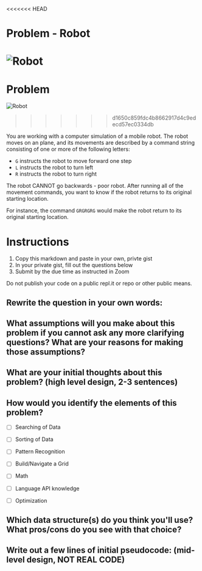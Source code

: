 <<<<<<< HEAD
# Problem - Robot
![Robot](https://media.giphy.com/media/N8wR1WZobKXaE/giphy.gif)
=======
# Problem
![Robot](https://media.giphy.com/media/I7kkegrRyNrk4/giphy.gif)
>>>>>>> d1650c859fdc4b8662917d4c9edecd57ec0334db

You are working with a computer simulation of a mobile robot. The robot moves on an plane, and its movements are described by a command string consisting of one or more 
of the following letters:

* `G` instructs the robot to move forward one step
* `L` instructs the robot to turn left
* `R` instructs the robot to turn right

The robot CANNOT go backwards - poor robot. After running all of the movement commands, you want to know if the robot returns to its original starting location.

For instance, the command `GRGRGRG` would make the robot return to its original starting location.

# Instructions

1. Copy this markdown and paste in your own, privte gist
2. In your private gist, fill out the questions below
4. Submit by the due time as instructed in Zoom

Do not publish your code on a public repl.it or repo or other public means.

## Rewrite the question in your own words:


## What assumptions will you make about this problem if you cannot ask any more clarifying questions? What are your reasons for making those assumptions?


## What are your initial thoughts about this problem? (high level design, 2-3 sentences)


## How would you identify the elements of this problem?

- [ ] Searching of Data
- [ ] Sorting of Data
- [ ] Pattern Recognition
- [ ] Build/Navigate a Grid
- [ ] Math
- [ ] Language API knowledge
- [ ] Optimization


## Which data structure(s) do you think you'll use? What pros/cons do you see with that choice?


## Write out a few lines of initial pseudocode: (mid-level design, NOT REAL CODE)
